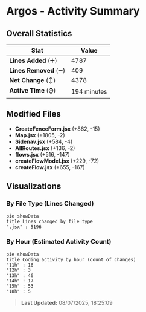 # Argos - Activity Summary 

## Overall Statistics

| Stat                   | Value                                                             |
| ---------------------- | ----------------------------------------------------------------- |
| **Lines Added** (➕)   | 4787                                          |
| **Lines Removed** (➖) | 409                                        |
| **Net Change** (↕)    | 4378                |
| **Active Time** (⌚)   | 194 minutes |


## Modified Files
- **CreateFenceForm.jsx** (+862, -15)
- **Map.jsx** (+1805, -2)
- **Sidenav.jsx** (+584, -4)
- **AllRoutes.jsx** (+136, -2)
- **flows.jsx** (+516, -147)
- **createFlowModel.jsx** (+229, -72)
- **createFlow.jsx** (+655, -167)

## Visualizations

### By File Type (Lines Changed)

```mermaid
pie showData
title Lines changed by file type
".jsx" : 5196
```

### By Hour (Estimated Activity Count)

```mermaid
pie showData
title Coding activity by hour (count of changes)
"11h" : 16
"12h" : 3
"13h" : 46
"14h" : 17
"15h" : 53
"18h" : 5
```


> **Last Updated:** 08/07/2025, 18:25:09